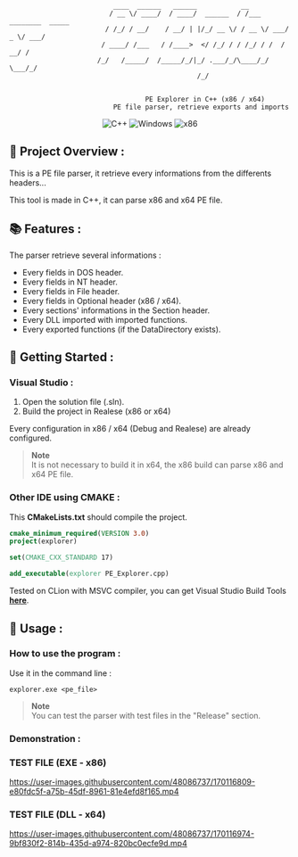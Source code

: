 ```
                          ____  ______   ______           __                    
                         / __ \/ ____/  / ____/  ______  / /___  ________  _____
                        / /_/ / __/    / __/ | |/_/ __ \/ / __ \/ ___/ _ \/ ___/
                       / ____/ /___   / /____>  </ /_/ / / /_/ / /  /  __/ /
                      /_/   /_____/  /_____/_/|_/ .___/_/\____/_/   \___/_/
                                               /_/                         
                                                                          
                                                                         
                                  PE Explorer in C++ (x86 / x64)
                          PE file parser, retrieve exports and imports
```
<p align="center">
    <img src="https://img.shields.io/badge/language-C%2B%2B-%23f34b7d.svg?style=for-the-badge&logo=appveyor" alt="C++">
    <img src="https://img.shields.io/badge/platform-Windows-0078d7.svg?style=for-the-badge&logo=appveyor" alt="Windows">
    <img src="https://img.shields.io/badge/arch-x86-red.svg?style=for-the-badge&logo=appveyor" alt="x86">
</p>

## 📖 Project Overview :

This is a PE file parser, it retrieve every informations from the differents headers...

This tool is made in C++, it can parse x86 and x64 PE file.

## :books: Features :

The parser retrieve several informations :

- Every fields in DOS header. 
- Every fields in NT header.
- Every fields in File header.
- Every fields in Optional header (x86 / x64).
- Every sections' informations in the Section header.
- Every DLL imported with imported functions.
- Every exported functions (if the DataDirectory exists).

## 🚀 Getting Started :

### Visual Studio :

1. Open the solution file (.sln).
2. Build the project in Realese (x86 or x64)

Every configuration in x86 / x64 (Debug and Realese) are already configured.

> **Note** <br>
> It is not necessary to build it in x64, the x86 build can parse x86 and x64 PE file.

### Other IDE using CMAKE :

This **CMakeLists.txt** should compile the project.

```cmake
cmake_minimum_required(VERSION 3.0)
project(explorer)

set(CMAKE_CXX_STANDARD 17)

add_executable(explorer PE_Explorer.cpp)
```

Tested on CLion with MSVC compiler, you can get Visual Studio Build Tools [**here**](https://visualstudio.microsoft.com/fr/downloads/?q=build+tools).

## :test_tube: Usage :
### How to use the program :

Use it in the command line :

```
explorer.exe <pe_file>
```
> **Note** <br>
> You can test the parser with test files in the "Release" section.

### Demonstration :

### TEST FILE (EXE - x86)

https://user-images.githubusercontent.com/48086737/170116809-e80fdc5f-a75b-45df-8961-81e4efd8f165.mp4

### TEST FILE (DLL - x64)

https://user-images.githubusercontent.com/48086737/170116974-9bf830f2-814b-435d-a974-820bc0ecfe9d.mp4
